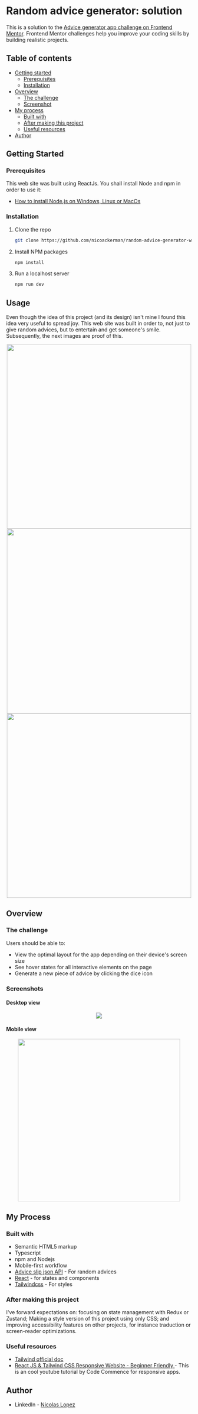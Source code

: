 # Random advice generator: solution

This is a solution to the [Advice generator app challenge on Frontend Mentor](https://www.frontendmentor.io/challenges/advice-generator-app-QdUG-13db). Frontend Mentor challenges help you improve your coding skills by building realistic projects.

## Table of contents
- [Getting started](#getting-started)
  - [Prerequisites](#prerequisites)
  - [Installation](#installation)
- [Overview](#overview)
  - [The challenge](#the-challenge)
  - [Screenshot](#screenshot)
- [My process](#my-process)
  - [Built with](#built-with)
  - [After making this project ](#after-making-this-project )
  - [Useful resources](#useful-resources)
- [Author](#author)

## Getting Started

### Prerequisites
This web site was built using ReactJs. You shall install Node and npm in order to use it:
* [How to install Node.js on Windows, Linux or MacOs](https://kinsta.com/blog/how-to-install-node-js/)

### Installation

1. Clone the repo
   ```sh
   git clone https://github.com/nicoackerman/random-advice-generator-web-app.git
   ```
2. Install NPM packages
   ```sh
   npm install
   ```
3. Run a localhost server
   ```sh
   npm run dev
   ```

## Usage

Even though the idea of this project (and its design) isn't mine I found this idea very useful to spread joy. This web site was built in order to, not just to give random advices, but to entertain and get someone's smile. Subsequently, the next images are proof of this.
<section align="center">
  <img width="500px" src="./src/assets/usage-example-1.png">
  <img width="500px" src="./src/assets/usage-example-2.png">
  <img width="500px" src="./src/assets/usage-example-3.png">
</section>

## Overview

### The challenge

Users should be able to:

- View the optimal layout for the app depending on their device's screen size
- See hover states for all interactive elements on the page
- Generate a new piece of advice by clicking the dice icon

### Screenshots
#### Desktop view
<section align="center">
  <img src="./src/assets/desktop-screen.png">
</section>

#### Mobile view
<section align="center">
  <img height="440px" src="./src/assets/mobile-screen.png">
</section>

## My Process

### Built with

- Semantic HTML5 markup
- Typescript
- npm and Nodejs
- Mobile-first workflow
- [Advice slip json API](https://api.adviceslip.com/) -  For random advices
- [React](https://reactjs.org/) - for states and components 
- [Tailwindcss](https://tailwindcss.com/) - For styles

### After making this project 

I've forward expectations on: focusing on state management with Redux or Zustand; Making a style version of this project using only CSS; and improving accessibility features on other projects, for instance traduction or screen-reader optimizations.

### Useful resources

- [Tailwind official doc](https://tailwindcss.com/)
- [React JS & Tailwind CSS Responsive Website - Beginner Friendly
](https://youtu.be/ZU-drSVodBw?feature=shared) - This is an cool youtube tutorial by Code Commence for responsive apps.

## Author

- LinkedIn - [Nicolas Lopez](www.linkedin.com/in/nicolás-cárdenas-5305022a6)
